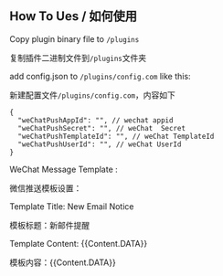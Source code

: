 ## How To Ues / 如何使用


Copy plugin binary file to `/plugins` 

复制插件二进制文件到`/plugins`文件夹

add config.json to `/plugins/config.com` like this:

新建配置文件`/plugins/config.com`，内容如下

```jsonc
{
  "weChatPushAppId": "", // wechat appid
  "weChatPushSecret": "", // weChat  Secret
  "weChatPushTemplateId": "", // weChat TemplateId
  "weChatPushUserId": "", // weChat UserId
}
```

WeChat Message Template :

微信推送模板设置：

Template Title: New Email Notice

模板标题：新邮件提醒

Template Content: {{Content.DATA}}

模板内容：{{Content.DATA}}